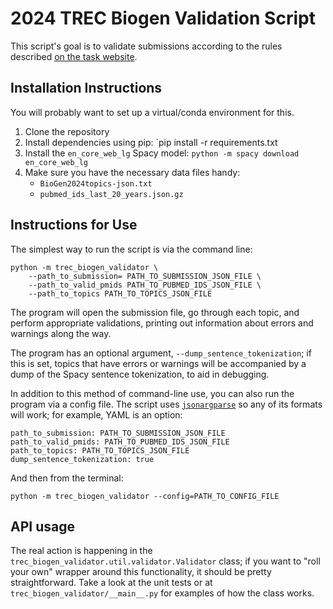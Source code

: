 # 2024 TREC Biogen Validation Script

This script's goal is to validate submissions according to the rules described [on the task website](https://dmice.ohsu.edu/trec-biogen/submission_format.html).

## Installation Instructions

You will probably want to set up a virtual/conda environment for this.

1. Clone the repository
2. Install dependencies using pip: `pip install -r requirements.txt
3. Install the `en_core_web_lg` Spacy model: `python -m spacy download en_core_web_lg`
4. Make sure you have the necessary data files handy:
   - `BioGen2024topics-json.txt`
   - `pubmed_ids_last_20_years.json.gz`

## Instructions for Use

The simplest way to run the script is via the command line:

```{bash}
python -m trec_biogen_validator \
    --path_to_submission= PATH_TO_SUBMISSION_JSON_FILE \
    --path_to_valid_pmids PATH_TO_PUBMED_IDS_JSON_FILE \
    --path_to_topics PATH_TO_TOPICS_JSON_FILE
```

The program will open the submission file, go through each topic, and perform appropriate validations, printing out information about errors and warnings along the way.

The program has an optional argument, `--dump_sentence_tokenization`; if this is set, topics that have errors or warnings will be accompanied by a dump of the Spacy sentence tokenization, to aid in debugging.

In addition to this method of command-line use, you can also run the program via a config file. The script uses [`jsonargparse`](https://jsonargparse.readthedocs.io/) so any of its formats will work; for example, YAML is an option:

```{yaml}
path_to_submission: PATH_TO_SUBMISSION_JSON_FILE
path_to_valid_pmids: PATH_TO_PUBMED_IDS_JSON_FILE
path_to_topics: PATH_TO_TOPICS_JSON_FILE
dump_sentence_tokenization: true
```

And then from the terminal:

```{bash}
python -m trec_biogen_validator --config=PATH_TO_CONFIG_FILE
```

## API usage

The real action is happening in the `trec_biogen_validator.util.validator.Validator` class; if you want to "roll your own" wrapper around this functionality, it should be pretty straightforward. 
Take a look at the unit tests or at `trec_biogen_validator/__main__.py` for examples of how the class works.